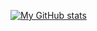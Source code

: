 [![My GitHub stats](https://github-readme-stats.vercel.app/api?username=hangrydave)](https://github.com/anuraghazra/github-readme-stats)
